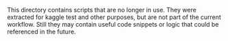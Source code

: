 This directory contains scripts that are no longer in use. They were extracted for kaggle test and other purposes, but are not part of the current workflow.
Still they may contain useful code snippets or logic that could be referenced in the future.